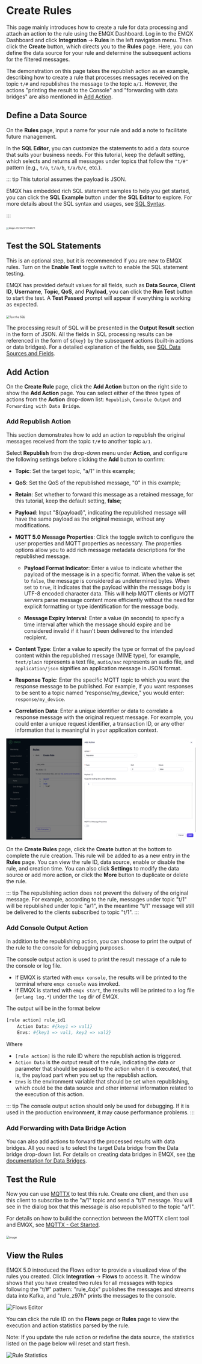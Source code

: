 # Create Rules

This page mainly introduces how to create a rule for data processing and attach an action to the rule using the EMQX Dashboard. Log in to the EMQX Dashboard and click **Integration** -> **Rules** in the left navigation menu. Then click the **Create** button, which directs you to the **Rules** page. Here, you can define the data source for your rule and determine the subsequent actions for the filtered messages.

The demonstration on this page takes the republish action as an example, describing how to create a rule that processes messages received on the topic `t/#` and republishes the message to the topic `a/1`. However, the actions "printing the result to the Console" and "forwarding with data bridges" are also mentioned in [Add Action](#add-action).

## Define a Data Source
On the **Rules** page, input a name for your rule and add a note to facilitate future management.

In the **SQL Editor**, you can customize the statements to add a data source that suits your business needs. For this tutorial, keep the default setting, which selects and returns all messages under topics that follow the `"t/#"` pattern (e.g., `t/a`, `t/a/b`, `t/a/b/c`, etc.).

::: tip
This tutorial assumes the payload is JSON.

<!--If the payload is formatted in some other way, you can convert the data type, for example, with the Schema Registry TODO.
-->

EMQX has embedded rich SQL statement samples to help you get started, you can click the **SQL Example** button under the **SQL Editor** to explore. For more details about the SQL syntax and usages, see [SQL Syntax](./rule-sql-syntax.md).

:::

<img src="./assets/rules/create-rules.png" alt="image-20230417211146211" style="zoom:40%;" />

## Test the SQL Statements

This is an optional step, but it is recommended if you are new to EMQX rules. Turn on the **Enable Test** toggle switch to enable the SQL statement testing.

EMQX has provided default values for all fields, such as **Data Source**, **Client ID**, **Username**, **Topic**, **QoS**, and **Payload**, you can click the **Run Test** button to start the test.  A **Test Passed** prompt will appear if everything is working as expected.

<img src="./assets/rules/test-sql.png" alt="Test the SQL" style="zoom:50%;" />

The processing result of SQL will be presented in the **Output Result** section in the form of JSON. All the fields in SQL processing results can be referenced in the form of `${key}` by the subsequent actions (built-in actions or data bridges). For a detailed explanation of the fields, see [SQL Data Sources and Fields](./rule-sql-events-and-fields.md).

## Add Action

On the **Create Rule** page, click the **Add Action** button on the right side to show the **Add Action** page. You can select either of the three types of actions from the **Action** drop-down list: `Republish`, `Console Output` and `Forwarding with Data Bridge`.

### Add Republish Action

This section demonstrates how to add an action to republish the original messages received from the topic `t/#` to another topic `a/1`. 

Select **Republish** from the drop-down menu under **Action**, and configure the following settings before clicking the **Add** button to confirm:

- **Topic**: Set the target topic, "a/1" in this example;

- **QoS**: Set the QoS of the republished message, "0" in this example;

- **Retain**: Set whether to forward this message as a retained message, for this tutorial, keep the default setting, **false**;

- **Payload**: Input "${payload}", indicating the republished message will have the same payload as the original message, without any modifications.

- **MQTT 5.0 Message Properties**: Click the toggle switch to configure the user properties and MQTT properties as necessary. The properties options allow you to add rich message metadata descriptions for the republished message.

  <!-- - **User Properties**: You can add custom key-value pairs to configure the [user properties](https://www.emqx.com/en/blog/mqtt5-user-properties) of the republished message, which represent custom message metadata. -->

  - **Payload Format Indicator**: Enter a value to indicate whether the payload of the message is in a specific format. When the value is set to `false`, the message is considered as undetermined bytes. When set to `true`, it indicates that the payload within the message body is UTF-8 encoded character data. This will help MQTT clients or MQTT servers parse message content more efficiently without the need for explicit formatting or type identification for the message body.

  - **Message Expiry Interval**: Enter a value (in seconds) to specify a time interval after which the message should expire and be considered invalid if it hasn't been delivered to the intended recipient.
  
- **Content Type**: Enter a value to specify the type or format of the payload content within the republished message (MIME type), for example, `text/plain` represents a text file, `audio/aac` represents an audio file, and `application/json` signifies an application message in JSON format.
  
- **Response Topic**: Enter the specific MQTT topic to which you want the response message to be published. For example, if you want responses to be sent to a topic named "response/my_device," you would enter: `response/my_device`.
  
- **Correlation Data**: Enter a unique identifier or data to correlate a response message with the original request message. For example, you could enter a unique request identifier, a transaction ID, or any other information that is meaningful in your application context.

![action-republish](./assets/action-republish.png)

On the **Create Rules** page, click the **Create** button at the bottom to complete the rule creation. This rule will be added to as a new entry in the **Rules** page. You can view the rule ID, data source, enable or disable the rule, and creation time. You can also click **Settings** to modify the data source or add more action, or click the **More** button to duplicate or delete the rule.

::: tip
The republishing action does not prevent the delivery of the original message. For example, according to the rule, messages under topic "t/1" will be republished under topic "a/1", in the meantime "t/1" message will still be delivered to the clients subscribed to topic  "t/1".
:::

### Add Console Output Action

In addition to the republishing action, you can choose to print the output of the rule to the console for debugging purposes.

The console output action is used to print the result message of a rule to the console or log file.

* If EMQX is started with `emqx console`, the results will be printed to the terminal where `emqx console` was invoked.
* If EMQX is started with `emqx start`, the results will be printed to a log file (`erlang log.*`) under the `log` dir of EMQX.

The output will be in the format below

```bash
[rule action] rule_id1
    Action Data: #{key1 => val1}
    Envs: #{key1 => val1, key2 => val2}
```

Where

-  `[rule action]` is the rule ID where the republish action is triggered.
-  `Action Data` is the output result of the rule, indicating the data or parameter that should be passed to the action when it is executed, that is, the payload part when you set up the republish action.
-  `Envs` is the environment variable that should be set when republishing, which could be the data source and other internal information related to the execution of this action.

::: tip
The console output action should only be used for debugging. If it is used in the production environment, it may cause performance problems.
:::

### Add Forwarding with Data Bridge Action

You can also add actions to forward the processed results with data bridges. All you need is to select the target Data bridge from the Data bridge drop-down list. For details on creating data bridges in EMQX, see [the documentation for Data Bridges](./data-bridges.md).

## Test the Rule

Now you can use [MQTTX](https://mqttx.app/) to test this rule. Create one client, and then use this client to subscribe to the "a/1" topic and send a "t/1" message. You will see in the dialog box that this message is also republished to the topic "a/1".

For details on how to build the connection between the MQTTX client tool and EMQX, see [MQTTX - Get Started](https://mqttx.app/docs/get-started).

<img src="./assets/rules/en_rule_overview_mqttx.png" alt="image" style="zoom: 50%;" />

## View the Rules

EMQX 5.0 introduced the Flows editor to provide a visualized view of the rules you created. Click **Integration** -> **Flows** to access it. The window shows that you have created two rules for all messages with topics following the "t/#" pattern: "rule_4xjx" publishes the messages and streams data into Kafka, and "rule_z97h" prints the messages to the console.

![Flows Editor](./assets/rules/flow-eidtor.png)

You can click the rule ID on the **Flows** page or **Rules** page to view the execution and action statistics parsed by the rule.

Note: If you update the rule action or redefine the data source, the statistics listed on the page below will reset and start fresh.

![Rule Statistics](./assets/rules/rule_statistics.png)

